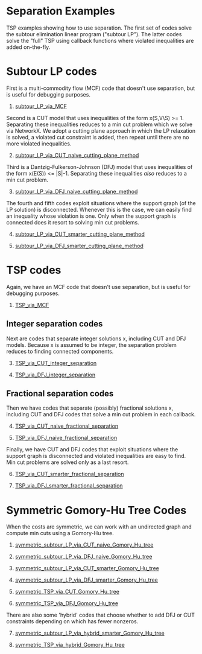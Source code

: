 # Separation Examples

TSP examples showing how to use separation. The first set of codes solve the subtour elimination linear program ("subtour LP"). The latter codes solve the "full" TSP using callback functions where violated inequalities are added on-the-fly.

# Subtour LP codes

First is a multi-commodity flow (MCF) code that doesn't use separation, but is useful for debugging purposes. 

1. [subtour_LP_via_MCF](https://github.com/AustinLBuchanan/separation_examples/blob/main/subtour_LP_via_MCF.ipynb) 

Second is a CUT model that uses inequalities of the form x(S,V\S) >= 1. Separating these inequalities reduces to a min cut problem which we solve via NetworkX. We adopt a cutting plane approach in which the LP relaxation is solved, a violated cut constraint is added, then repeat until there are no more violated inequalities.

2. [subtour_LP_via_CUT_naive_cutting_plane_method](https://github.com/AustinLBuchanan/separation_examples/blob/main/subtour_LP_via_CUT_naive_cutting_plane_method.ipynb)

Third is a Dantzig-Fulkerson-Johnson (DFJ) model that uses inequalities of the form x(E(S)) <= |S|-1. Separating these inequalities _also_ reduces to a min cut problem. 

3. [subtour_LP_via_DFJ_naive_cutting_plane_method](https://github.com/AustinLBuchanan/separation_examples/blob/main/subtour_LP_via_DFJ_naive_cutting_plane_method.ipynb)

The fourth and fifth codes exploit situations where the support graph (of the LP solution) is disconnected. Whenever this is the case, we can easily find an inequality whose violation is one. Only when the support graph is connected does it resort to solving min cut problems.

4. [subtour_LP_via_CUT_smarter_cutting_plane_method](https://github.com/AustinLBuchanan/separation_examples/blob/main/subtour_LP_via_CUT_smarter_cutting_plane_method.ipynb)

5. [subtour_LP_via_DFJ_smarter_cutting_plane_method](https://github.com/AustinLBuchanan/separation_examples/blob/main/subtour_LP_via_DFJ_smarter_cutting_plane_method.ipynb)

# TSP codes

Again, we have an MCF code that doesn't use separation, but is useful for debugging purposes. 

1. [TSP_via_MCF](https://github.com/AustinLBuchanan/separation_examples/blob/main/TSP_via_MCF.ipynb) 

## Integer separation codes

Next are codes that separate integer solutions x, including CUT and DFJ models. Because x is assumed to be integer, the separation problem reduces to finding connected components.

3. [TSP_via_CUT_integer_separation](https://github.com/AustinLBuchanan/separation_examples/blob/main/TSP_via_CUT_integer_separation.ipynb)

4. [TSP_via_DFJ_integer_separation](https://github.com/AustinLBuchanan/separation_examples/blob/main/TSP_via_DFJ_integer_separation.ipynb)

## Fractional separation codes

Then we have codes that separate (possibly) fractional solutions x, including CUT and DFJ codes that solve a min cut problem in each callback.

4. [TSP_via_CUT_naive_fractional_separation](https://github.com/AustinLBuchanan/separation_examples/blob/main/TSP_via_CUT_naive_fractional_separation.ipynb)

5. [TSP_via_DFJ_naive_fractional_separation](https://github.com/AustinLBuchanan/separation_examples/blob/main/TSP_via_DFJ_naive_fractional_separation.ipynb)

Finally, we have CUT and DFJ codes that exploit situations where the support graph is disconnected and violated inequalities are easy to find. Min cut problems are solved only as a last resort.

6. [TSP_via_CUT_smarter_fractional_separation](https://github.com/AustinLBuchanan/separation_examples/blob/main/TSP_via_CUT_smarter_fractional_separation.ipynb)

7. [TSP_via_DFJ_smarter_fractional_separation](https://github.com/AustinLBuchanan/separation_examples/blob/main/TSP_via_DFJ_smarter_fractional_separation.ipynb)

# Symmetric Gomory-Hu Tree Codes

When the costs are symmetric, we can work with an undirected graph and compute min cuts using a Gomory-Hu tree. 

1. [symmetric_subtour_LP_via_CUT_naive_Gomory_Hu_tree](https://github.com/AustinLBuchanan/separation_examples/blob/main/symmetric_subtour_LP_via_CUT_naive_Gomory_Hu_tree.ipynb)

2. [symmetric_subtour_LP_via_DFJ_naive_Gomory_Hu_tree](https://github.com/AustinLBuchanan/separation_examples/blob/main/symmetric_subtour_LP_via_DFJ_naive_Gomory_Hu_tree.ipynb)

3. [symmetric_subtour_LP_via_CUT_smarter_Gomory_Hu_tree](https://github.com/AustinLBuchanan/separation_examples/blob/main/symmetric_subtour_LP_via_CUT_smarter_Gomory_Hu_tree.ipynb)

4. [symmetric_subtour_LP_via_DFJ_smarter_Gomory_Hu_tree](https://github.com/AustinLBuchanan/separation_examples/blob/main/symmetric_subtour_LP_via_DFJ_smarter_Gomory_Hu_tree.ipynb)

5. [symmetric_TSP_via_CUT_Gomory_Hu_tree](https://github.com/AustinLBuchanan/separation_examples/blob/main/symmetric_TSP_via_CUT_Gomory_Hu_tree.ipynb)

6. [symmetric_TSP_via_DFJ_Gomory_Hu_tree](https://github.com/AustinLBuchanan/separation_examples/blob/main/symmetric_TSP_via_DFJ_Gomory_Hu_tree.ipynb)

There are also some 'hybrid' codes that choose whether to add DFJ or CUT constraints depending on which has fewer nonzeros.

7. [symmetric_subtour_LP_via_hybrid_smarter_Gomory_Hu_tree](https://github.com/AustinLBuchanan/separation_examples/blob/main/symmetric_subtour_LP_via_hybrid_smarter_Gomory_Hu_tree.ipynb)

8. [symmetric_TSP_via_hybrid_Gomory_Hu_tree](https://github.com/AustinLBuchanan/separation_examples/blob/main/symmetric_TSP_via_hybrid_Gomory_Hu_tree.ipynb)



